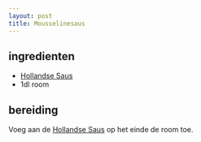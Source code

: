 ```yaml
---
layout: post
title: Mousselinesaus
---
```


##  ingredienten 

* [Hollandse Saus](Hollandse_Saus.html)
* 1dl room

##  bereiding 

Voeg aan de [Hollandse Saus](Hollandse_Saus.html) op het einde de room toe.


